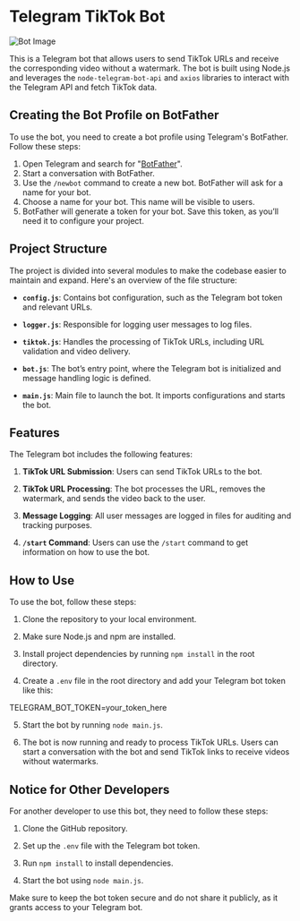 # Telegram TikTok Bot

![Bot Image](https://i.ibb.co/h7kfRYY/Telegram-Bots-CLBlog-Title01.png)

This is a Telegram bot that allows users to send TikTok URLs and receive the corresponding video without a watermark. The bot is built using Node.js and leverages the `node-telegram-bot-api` and `axios` libraries to interact with the Telegram API and fetch TikTok data.

## Creating the Bot Profile on BotFather

To use the bot, you need to create a bot profile using Telegram's BotFather. Follow these steps:

1. Open Telegram and search for "[BotFather](https://t.me/BotFather)".
2. Start a conversation with BotFather.
3. Use the `/newbot` command to create a new bot. BotFather will ask for a name for your bot.
4. Choose a name for your bot. This name will be visible to users.
5. BotFather will generate a token for your bot. Save this token, as you’ll need it to configure your project.

## Project Structure

The project is divided into several modules to make the codebase easier to maintain and expand. Here's an overview of the file structure:

- **`config.js`**: Contains bot configuration, such as the Telegram bot token and relevant URLs.

- **`logger.js`**: Responsible for logging user messages to log files.

- **`tiktok.js`**: Handles the processing of TikTok URLs, including URL validation and video delivery.

- **`bot.js`**: The bot’s entry point, where the Telegram bot is initialized and message handling logic is defined.

- **`main.js`**: Main file to launch the bot. It imports configurations and starts the bot.

## Features

The Telegram bot includes the following features:

1. **TikTok URL Submission**: Users can send TikTok URLs to the bot.

2. **TikTok URL Processing**: The bot processes the URL, removes the watermark, and sends the video back to the user.

3. **Message Logging**: All user messages are logged in files for auditing and tracking purposes.

4. **`/start` Command**: Users can use the `/start` command to get information on how to use the bot.

## How to Use

To use the bot, follow these steps:

1. Clone the repository to your local environment.

2. Make sure Node.js and npm are installed.

3. Install project dependencies by running `npm install` in the root directory.

4. Create a `.env` file in the root directory and add your Telegram bot token like this:

TELEGRAM_BOT_TOKEN=your_token_here


5. Start the bot by running `node main.js`.

6. The bot is now running and ready to process TikTok URLs. Users can start a conversation with the bot and send TikTok links to receive videos without watermarks.

## Notice for Other Developers

For another developer to use this bot, they need to follow these steps:

1. Clone the GitHub repository.

2. Set up the `.env` file with the Telegram bot token.

3. Run `npm install` to install dependencies.

4. Start the bot using `node main.js`.

Make sure to keep the bot token secure and do not share it publicly, as it grants access to your Telegram bot.
